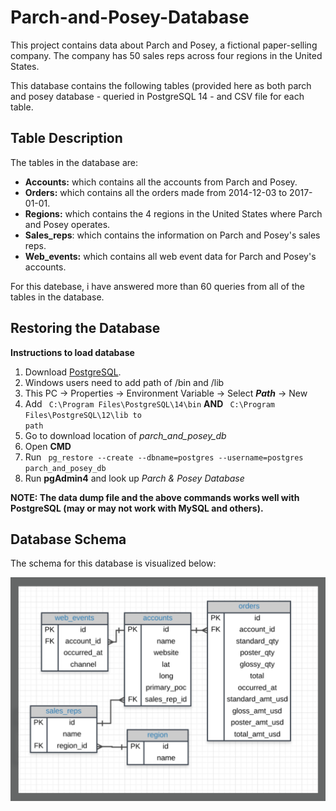 # Parch-and-Posey-Database
This project contains data about Parch and Posey, a fictional paper-selling company. The company has 50 sales reps across four regions in the United States.

This database contains the following tables (provided here as both parch and posey database - queried in PostgreSQL 14 - and CSV file for each table.

## Table Description
The tables in the database are:

- **Accounts:** which contains all the accounts from Parch and Posey.
- **Orders:** which contains all the orders made from 2014-12-03 to 2017-01-01.
- **Regions:** which contains the 4 regions in the United States where Parch and Posey operates.
- **Sales_reps**: which contains the information on Parch and Posey's sales reps.
- **Web_events:** which contains all web event data for Parch and Posey's accounts.

For this datebase, i have answered more than 60 queries from all of the tables in the database.

## Restoring the Database

**Instructions to load database**

1. Download [PostgreSQL](https://www.postgresql.org/).
2. Windows users need to add path of /bin and /lib
3. This PC -> Properties -> Environment Variable -> Select _**Path**_ -> New
4. Add <code> C:\Program Files\PostgreSQL\14\bin</code> **AND** <code> C:\Program Files\PostgreSQL\12\lib to path</code>
5. Go to download location of *parch_and_posey_db*
6. Open **CMD**
7. Run <code> pg_restore --create --dbname=postgres --username=postgres parch_and_posey_db </code>
8. Run **pgAdmin4** and look up *Parch & Posey Database*


**NOTE: The data dump file and the above commands works well with PostgreSQL (may or may not work with MySQL and others).**


## Database Schema
The schema for this database is visualized below:

![alt text](schema.png)
